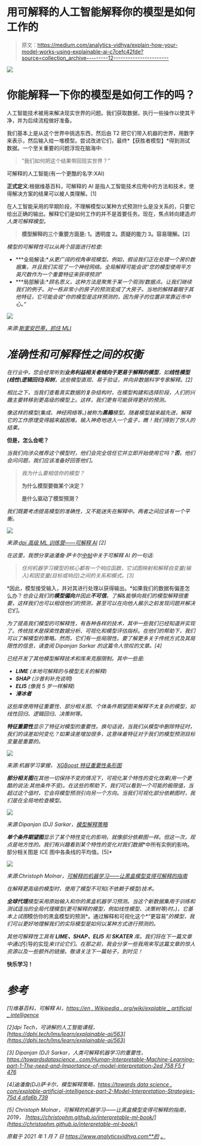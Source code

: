 # 用可解释的人工智能解释你的模型是如何工作的

> 原文：<https://medium.com/analytics-vidhya/explain-how-your-model-works-using-explainable-ai-c7cefc42fde?source=collection_archive---------12----------------------->

![](img/b582f7303754df1bdc2b73fd3e58c030.png)

# 你能解释一下你的模型是如何工作的吗？

人工智能技术被用来解决现实世界的问题。我们获取数据，执行一些操作以使其干净，并为后续流程做好准备。

我们基本上是从这个世界中挑选东西，然后由 T2 把它们带入机器的世界，用数字来表示，然后输入给一堆模型。尝试改进它们，最终*【获胜者模型】*得到测试数据。一个至关重要的问题浮现在脑海中:

> "我们如何把这个结果带回现实世界？"

可解释的人工智能(有一个更酷的名字:XAI)

**正式定义**:根据维基百科，可解释的 AI 是指人工智能技术应用中的方法和技术，使得解决方案的结果可以被人类理解。[1]

在人工智能采用的早期阶段，不理解模型以某种方式预测什么是没关系的，只要它给出正确的输出。解释它们是如何工作的并不是首要任务。现在，焦点转向建造*的人类可解释模型。*

> **模型解释的三个重要方面是:
> 1。透明度
> 2。质疑的能力
> 3。容易理解。[2]**

*模型的可解释性可以从两个层面进行检查:*

*   ***全局解读:**从更广阔的视角审视模型。例如，假设我们正在处理一个房价数据集，并且我们实现了一个神经网络。全局解释可能会说“您的模型使用平方英尺数作为一个重要特征来获得预测”*
*   ***局部解读:**顾名思义，这种方法是聚焦于某一个观测/数据点。让我们继续我们的例子。对一栋非常小的房子的预测变成了大房子。当地的解释着眼于其他特征，它可能会说“你的模型是这样预测的，因为房子的位置非常靠近市中心。”*

*![](img/fb2f9e786eb80bf55d899086e505836e.png)*

*来源:[斯里安巴蒂，抓住 MLI](https://www.slideshare.net/0xdata/get-handson-with-explainable-ai-at-machine-learning-interpretabilitymli-gym)*

# *准确性和可解释性之间的权衡*

*在行业中，您会经常听到**业务利益相关者倾向于更易于解释的模型**，如**线性模型(线性\逻辑回归)**和**树**，这些模型直观、易于验证，并向非数据科学专家解释。[2]*

*相比之下，当我们查看真实数据的复杂结构时，在模型构建和选择阶段，人们的兴趣主要转移到更高级的模型上。这样，我们更有可能获得更好的预测。*

*像这样的模型(集成、神经网络等。)被称为**黑箱**模型。随着模型越来越先进，解释它的工作原理变得越来越困难。输入神奇地进入一个盒子，瞧！我们得到了惊人的结果。*

**但是，怎么会呢？**

*当我们向涉众推荐这个模型时，他们会完全信任它并立即开始使用它吗？**否**。他们会问问题，我们应该准备好回答他们。*

> *我为什么要相信你的模型？*
> 
> **为什么模型要做某个决定？**
> 
> **是什么驱动了模型预测？**

*我们既要考虑提高模型的准确性，又不能迷失在解释中。两者之间应该有一个平衡。*

*![](img/03c5d2fc8a615e7a164d8f47b80f6e2c.png)*

*来源:[dpi 高级 ML 训练营——可解释 AI](https://dphi.tech/lms/learn/ml-bootcamp-advanced/687) [2]*

*在这里，我想分享迪潘詹·萨卡尔[中帖](https://towardsdatascience.com/human-interpretable-machine-learning-part-1-the-need-and-importance-of-model-interpretation-2ed758f5f476)中关于可解释 AI 的一句话:*

> *任何机器学习模型的核心都有一个响应函数，它试图映射和解释自变量(输入)和因变量(目标或响应)之间的关系和模式。[3]*

*因此，模型接受输入，并对其进行处理以获得输出。*如果我们的数据有偏差怎么办？*也会让我们的**模型偏向**并因此**不可信**。了解&能够向我们的模型解释很重要，这样我们也可以相信他们的预测，甚至可以在向他人展示之前发现问题并解决它们。*

*为了提高我们模型的可解释性，有各种各样的技术，其中一些我们已经知道并实现了。传统技术是探索性数据分析、可视化和模型评估指标。在他们的帮助下，我们可以了解模型的策略。然而，它们有一些局限性。要了解更多关于传统方式及其局限性的信息，请查阅 Dipanjan Sarkar 的这篇令人惊叹的文章。[4]*

*已经开发了其他模型解释技术和库来克服限制。其中一些是:*

*   ***LIME** (本地可解释的与模型无关的解释)*
*   ***SHAP** (沙普利补充说明)*
*   ***ELI5** (像我 5 岁一样解释)*
*   ***滑冰者***

*这些库使用特征重要性、部分相关图、个体条件期望图来解释不太复杂的模型，如线性回归、逻辑回归、决策树等。*

***特征重要性**显示了特征对模型的重要性。换句话说，当我们从模型中删除特征时，我们的误差如何变化？如果误差增加很多，这意味着特征对于我们的模型预测目标变量是重要的。*

*![](img/7f697373337be379bf1d226f2d504f08.png)*

*来源:机器学习掌握， [XGBoost 特征重要性条形图](https://machinelearningmastery.com/feature-importance-and-feature-selection-with-xgboost-in-python/)*

***部分相关图**在其他一切保持不变的情况下，可视化某个特性的变化效果(用一个更酷的说法:其他条件不变)。在这些的帮助下，我们可以看到一个可能的极限值，当超过这个值时，它会将模型预测引向另一个方向。当我们可视化部分依赖图时，我们是在全局地检查模型。*

*![](img/6278d17b90a4841917ab46816785e6be.png)*

*来源:Dipanjan (DJ) Sarkar，[模型解释策略](https://towardsdatascience.com/explainable-artificial-intelligence-part-2-model-interpretation-strategies-75d4afa6b739)*

***单个条件期望图**显示了某个特性变化的影响，就像部分依赖图一样。但这一次，观点是地方性的。我们有兴趣看到某个特性**的变化对我们数据**中所有实例的影响。部分相关图是 ICE 图中各条线的平均值。[5]*

*![](img/8af8a2b715bffa72712e0a0ef125a61a.png)*

*来源:Christoph Molnar，[可解释的机器学习——让黑盒模型变得可解释的指南](https://christophm.github.io/interpretable-ml-book/)*

*在解释更高级的模型时，使用了模型不可知(不依赖于模型)技术。*

***全球代理**模型采用原始输入和你的黑盒机器学习预测。当这个新数据集用于训练和测试适当的全局代理模型(更可解释的模型，例如线性模型、决策树等)时。)，它基本上试图*模仿你的黑盒模型的预测*。通过解释和可视化这个*“更容易”*的模型，我们可以更好地理解我们的实际模型是如何以某种方式进行预测的。*

*其他可解释性工具有 **LIME、SHAP、ELI5** 和 **SKATER** 库。我们将在下一篇文章中通过*引导的实现*来讨论它们。在那之前，我会分享一些我用来写这篇文章的惊人资源以及一些额外的链接。敬请关注下一篇帖子，到时见！*

**快乐学习！**

# *参考*

*[1]维基百科，可解释 AI，[https://en . Wikipedia . org/wiki/explable _ artificial _ intelligence](https://en.wikipedia.org/wiki/Explainable_artificial_intelligence)*

*[2]dpi Tech，可讲解的人工智能课程，[https://dphi.tech/lms/learn/explainable-ai/563](https://dphi.tech/lms/learn/explainable-ai/563)*

*[3] Dipanjan (DJ) Sarkar，人类可解释机器学习的重要性，[https://towardsdatascience . com/Human-Interpretable-Machine-Learning-part-1-The-need-and-Importance-of-model-interpretation-2ed 758 F5 f 476](https://towardsdatascience.com/human-interpretable-machine-learning-part-1-the-need-and-importance-of-model-interpretation-2ed758f5f476)*

*[4]迪潘詹(DJ)萨卡尔，模型解释策略，[https://towards data science . com/explable-artificial-intelligence-part-2-Model-Interpretation-Strategies-75d 4 afa6b 739](https://towardsdatascience.com/explainable-artificial-intelligence-part-2-model-interpretation-strategies-75d4afa6b739)*

*[5] Christoph Molnar，可解释的机器学习——让黑盒模型变得可解释的指南，2019，
[https://christophm.github.io/interpretable-ml-book/](https://christophm.github.io/interpretable-ml-book/)*

**原载于 2021 年 1 月 7 日 https://www.analyticsvidhya.com**的* [*。*](https://www.analyticsvidhya.com/blog/2021/01/explain-how-your-model-works-using-explainable-ai/)*